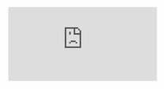 

[![Matrix](https://img.shields.io/matrix/openrowing:matrix.org?label=openrowing%20matrix%20space)](https://matrix.to/#/#openrowing:matrix.org)

